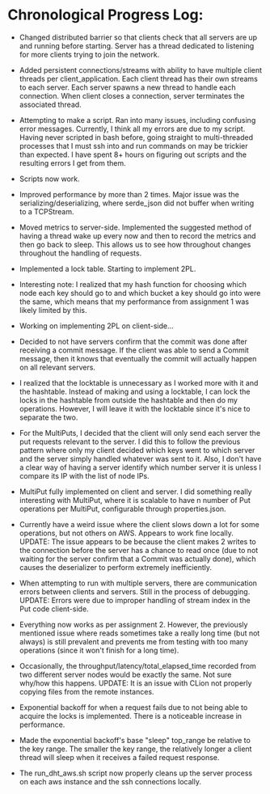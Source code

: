# Chronological Progress Log:

* Changed distributed barrier so that clients check that all servers are up and running before starting.
    Server has a thread dedicated to listening for more clients trying to join the network.

* Added persistent connections/streams with ability to have multiple client threads per client_application.
    Each client thread has their own streams to each server. Each server spawns a new thread to handle
    each connection. When client closes a connection, server terminates the associated thread.

* Attempting to make a script. Ran into many issues, including confusing error messages. Currently, I think
    all my errors are due to my script. Having never scripted in bash before, going straight to multi-threaded
    processes that I must ssh into and run commands on may be trickier than expected. I have spent 8+ hours
    on figuring out scripts and the resulting errors I get from them.

* Scripts now work.

* Improved performance by more than 2 times. Major issue was the serializing/deserializing, 
    where serde_json did not buffer when writing to a TCPStream.
    
* Moved metrics to server-side. Implemented the suggested method of having a thread wake up every now and then
    to record the metrics and then go back to sleep. This allows us to see how throughout changes throughout
    the handling of requests.
    
* Implemented a lock table. Starting to implement 2PL.

* Interesting note: I realized that my hash function for choosing which node each key should go to and which bucket
    a key should go into were the same, which means that my performance from assignment 1 was likely limited by this.
    
* Working on implementing 2PL on client-side... 

* Decided to not have servers confirm that the commit was done after receiving a commit message. If the client was able
    to send a Commit message, then it knows that eventually the commit will actually happen on all relevant servers.
    
* I realized that the locktable is unnecessary as I worked more with it and the hashtable. Instead of making and using
    a locktable, I can lock the locks in the hashtable from outside the hashtable and then do my operations. However,
    I will leave it with the locktable since it's nice to separate the two.
    
* For the MultiPuts, I decided that the client will only send each server the put requests relevant to the server.
    I did this to follow the previous pattern where only my client decided which keys went to which server and the
    server simply handled whatever was sent to it. Also, I don't have a clear way of having a server identify which
    number server it is unless I compare its IP with the list of node IPs.
    
* MultiPut fully implemented on client and server. I did something really interesting with MultiPut, where it is scalable
    to have n number of Put operations per MultiPut, configurable through properties.json.
    
* Currently have a weird issue where the client slows down a lot for some operations, but not others on AWS. Appears to
    work fine locally. UPDATE: The issue appears to be because the client makes 2 writes to the connection before the
    server has a chance to read once (due to not waiting for the server confirm that a Commit was actually done), which
    causes the deserializer to perform extremely inefficiently.
    
* When attempting to run with multiple servers, there are communication errors between clients and servers. Still
    in the process of debugging. UPDATE: Errors were due to improper handling of stream index in the Put
    code client-side. 

* Everything now works as per assignment 2. However, the previously mentioned issue where reads sometimes
    take a really long time (but not always) is still prevalent and prevents me from testing with too
    many operations (since it won't finish for a long time).
    
* Occasionally, the throughput/latency/total_elapsed_time recorded from two different server nodes would be exactly 
    the same. Not sure why/how this happens. UPDATE: It is an issue with CLion not properly copying files from the
    remote instances.
    
* Exponential backoff for when a request fails due to not being able to acquire the locks is implemented. There is a 
    noticeable increase in performance.
    
* Made the exponential backoff's base "sleep" top_range be relative to the key range. The smaller the key range,
    the relatively longer a client thread will sleep when it receives a failed request response.
    
* The run_dht_aws.sh script now properly cleans up the server process on each aws instance and the ssh connections
    locally.